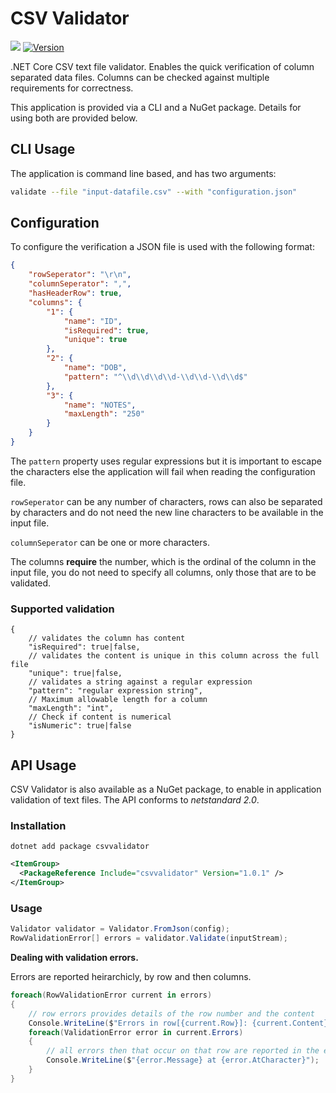 # CSV Validator

[![](https://img.shields.io/github/release/barry-jones/csv-validator.svg)](https://github.com/barry-jones/csv-validator/releases/tag/v1.0.4)
[![Version](https://img.shields.io/nuget/vpre/CsvValidator.svg)](https://www.nuget.org/packages/CsvValidator)

.NET Core CSV text file validator. Enables the quick verification of column separated data files. Columns can be checked against multiple requirements for correctness.

This application is provided via a CLI and a NuGet package. Details for using both are provided below.

## CLI Usage

The application is command line based, and has two arguments:

``` bash
validate --file "input-datafile.csv" --with "configuration.json"
```

## Configuration

To configure the verification a JSON file is used with the following format:

``` json
{
	"rowSeperator": "\r\n",
	"columnSeperator": ",",
	"hasHeaderRow": true,
	"columns": {
		"1": {
			"name": "ID",
			"isRequired": true,
			"unique": true
		},
		"2": {
			"name": "DOB",
			"pattern": "^\\d\\d\\d\\d-\\d\\d-\\d\\d$"
		},
		"3": {
			"name": "NOTES",
			"maxLength": "250"
		}
	}
}
```

The `pattern` property uses regular expressions but it is important to escape the characters else the application will fail when reading the configuration file.

`rowSeperator` can be any number of characters, rows can also be separated by characters and do not need the new line characters to be available in the input file.

`columnSeperator` can be one or more characters.

The columns __require__ the number, which is the ordinal of the column in the input file, you do not need to specify all columns, only those that are to be validated.

### Supported validation

```
{
    // validates the column has content
    "isRequired": true|false,
    // validates the content is unique in this column across the full file
    "unique": true|false,
    // validates a string against a regular expression
    "pattern": "regular expression string",
    // Maximum allowable length for a column
    "maxLength": "int",
    // Check if content is numerical
    "isNumeric": true|false
}
```

## API Usage

CSV Validator is also available as a NuGet package, to enable in application validation of text files. The API conforms to _netstandard 2.0_.

### Installation

``` cli
dotnet add package csvvalidator
```

``` xml
<ItemGroup>
  <PackageReference Include="csvvalidator" Version="1.0.1" />
</ItemGroup>
```

### Usage

``` csharp
Validator validator = Validator.FromJson(config);
RowValidationError[] errors = validator.Validate(inputStream);
```

__Dealing with validation errors.__

Errors are reported heirarchicly, by row and then columns.

``` csharp
foreach(RowValidationError current in errors) 
{
	// row errors provides details of the row number and the content
	Console.WriteLine($"Errors in row[{current.Row}]: {current.Content}");
	foreach(ValidationError error in current.Errors)
	{
		// all errors then that occur on that row are reported in the error collection
		Console.WriteLine($"{error.Message} at {error.AtCharacter}");
	}
}
```
